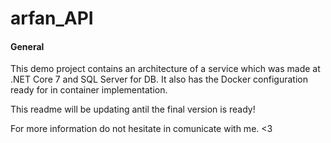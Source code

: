 # arfan_API
#### General

This demo project contains an architecture of a service which was made at .NET Core 7 and SQL Server for DB.
It also has the Docker configuration ready for in container implementation.

This readme will be updating antil the final version is ready!

For more information do not hesitate in comunicate with me. <3 




